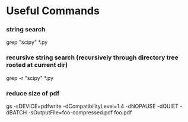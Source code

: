 # Useful Commands

### string search
grep "scipy" *.py

### recursive string search (recursively through directory tree rooted at current dir)
grep -r "scipy" *.py      

### reduce size of pdf
gs -sDEVICE=pdfwrite -dCompatibilityLevel=1.4 -dNOPAUSE -dQUIET -dBATCH -sOutputFile=foo-compressed.pdf foo.pdf


